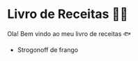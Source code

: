 # Livro de Receitas :man_cook:



Ola! Bem vindo ao meu livro de receitas :fish:

- Strogonoff de frango
